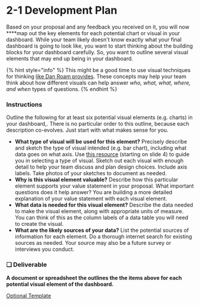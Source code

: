# 2-1 Development Plan

Based on your proposal and any feedback you received on it, you will now ****map out the key elements for each potential chart or visual in your dashboard. While your team likely doesn't know exactly what your final dashboard is going to look like, you want to start  thinking about the building blocks for your dashboard carefully. So, you want to outline several visual elements that may end up being in your dashboard.

{% hint style="info" %}
This might be a good time to use visual techniques for thinking [like Dan Roam provides](http://digitalroam.typepad.com/photos/uncategorized/2008/08/05/6x6.jpg). These concepts may help your team think about how different visuals can help answer _who, what, what, where, and when_ types of questions.
{% endhint %}

### Instructions

Outline the following for at least six potential visual elements \(e.g. charts\) in your dashboard,. There is no particular order to this outline, because each description co-evolves. Just start with what makes sense for you.

* **What type of visual will be used for this element?** Precisely describe and sketch the type of visual intended \(e.g. bar chart\), including what data goes on what axis. Use [this resource](https://cdn2.hubspot.net/hub/53/file-863940581-pdf/Data_Visualization_101_How_to_Design_Charts_and_Graphs.pdf) \(starting on slide 4\) to guide you in selecting a type of visual. Sketch out each visual with enough detail to help your team discuss and plan design choices. Include axis labels. Take photos of your sketches to document as needed.
* **Why is this visual element valuable?** Describe how this particular element supports your value statement in your proposal. What important questions does it help answer? You are building a more detailed explanation of your value statement with each visual element.
* **What data is needed for this visual element?** Describe the data needed to make the visual element, along with appropriate units of measure. You can think of this as the column labels of a data table you will need to create the visual.
* **What are the likely sources of your data?** List the potential sources of information for each element. Do a thorough internet search for existing sources as needed. Your source may also be a future survey or interviews you conduct.

### **❏ Deliverable**

**A document or spreadsheet the outlines the the items above for each potential visual element of the dashboard.**

[Optional Template](https://docs.google.com/spreadsheets/d/1aYThzxiUXE02LuRFytHkQeYbschEyCFJKDF1LwFAMrY/edit?usp=sharing)

